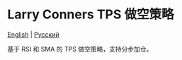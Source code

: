 # Larry Conners TPS 做空策略
[English](README.md) | [Русский](README_ru.md)

基于 RSI 和 SMA 的 TPS 做空策略，支持分步加仓。

